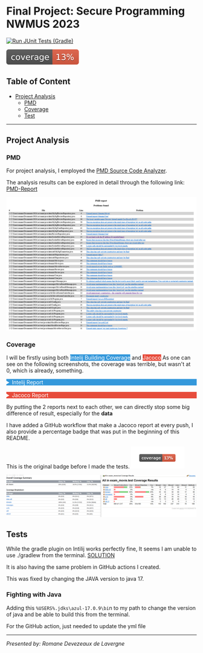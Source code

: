 # Final Project: Secure Programming NWMUS 2023
[![Run JUnit Tests (Gradle)](https://github.com/Rdevezeaux7685/Final-Project/actions/workflows/runtests.yml/badge.svg)](https://github.com/Rdevezeaux7685/Final-Project/actions/workflows/runtests.yml)

![Coverage](.github/badges/jacoco.svg)

## Table of Content

- [Project Analysis](#1-project-analysis)
  - [PMD](#pmd)
  - [Coverage](#coverage)
  - [Test](#Tests)
---

## Project Analysis

### PMD

For project analysis, I employed the [PMD Source Code Analyzer](https://pmd.github.io/).

The analysis results can be explored in detail through the following link: [PMD-Report](/Analysis/PMD-Report.html)

![PMD Report](/Analysis/PMD-Report.png)


### Coverage

I will be firstly using both <span style="background-color:#3498db; color:#fff;">Intelij Building Coverage</span> and <span style="background-color:#e74c3c; color:#fff;">Jacoco</span>
As one can see on the following screenshots, the coverage was terrible, but wasn't at 0, which is already, something.

<details>
<summary style="background-color:#3498db; color:#fff;">Intelij Report</summary>

#### Inteliji


![](/Analysis/Coverage/Intelij/Coverage-Report.png)

Html report can be found here: [Intelij report](/Analysis/Coverage/Intelij)
</details>
<br/>

<details>
<summary style="background-color:#e74c3c; color:#fff;">Jacoco Report</summary>

#### Jacoco

![](/Analysis/Coverage/JaCoCo/jacoco-report.png)

Html report can be found here: [Jacoco report](/Analysis/Coverage/JaCoCo)
</details>


By putting the 2 reports next to each other, we can directly stop some big difference of result, especially for the **data**

I have added a GitHub workflow that make a Jacoco report at every push, I also provide a percentage badge that was put in the beginning of this README.

This is the original badge before I made the tests.
![img.png](Analysis/Coverage/JaCoCo/jacocobadge.png)

![](/Analysis/Coverage-compare.png)

## Tests

While the gradle plugin on Intilij works perfectly fine, It seems I am unable to use ./gradlew from the terminal. [SOLUTION](#fighting-with-java)

It is also having the same problem in GitHub actions I created.

This was fixed by changing the JAVA version to java 17.

### Fighting with Java

Adding this `%USERS%.jdks\azul-17.0.9\bi`n to my path to change the version of java and be able to build this from the terminal.

For the GitHub action, just needed to update the yml file

---

*Presented by: Romane Devezeaux de Lavergne*
